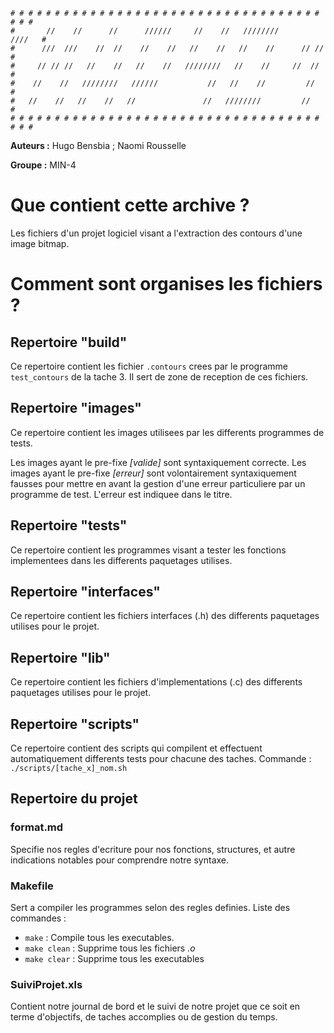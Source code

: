     # # # # # # # # # # # # # # # # # # # # # # # # # # # # # # # # # # # # # #
    #       //    //      //      //////     //    //   ////////       ////   #
    #      ///  ///    //  //    //    //   //    //   //    //      // //    #
    #     // // //   //    //   //    //   ////////   //    //     //  //     #
    #    //    //   ////////   //////           //   //    //         //      #
    #   //    //   //    //   //               //   ////////         //       #
    # # # # # # # # # # # # # # # # # # # # # # # # # # # # # # # # # # # # # #

**Auteurs :** Hugo Bensbia ; Naomi Rousselle

**Groupe :** MIN-4      

# Que contient cette archive ?

Les fichiers d'un projet logiciel visant a l'extraction des contours d'une image bitmap.

# Comment sont organises les fichiers ?

## Repertoire "build"

Ce repertoire contient les fichier `.contours` crees par le programme `test_contours` de la tache 3.
Il sert de zone de reception de ces fichiers.

## Repertoire "images"

Ce repertoire contient les images utilisees par les differents programmes de tests.

Les images ayant le pre-fixe *[valide]* sont syntaxiquement correcte.
Les images ayant le pre-fixe *[erreur]* sont volontairement syntaxiquement fausses pour mettre en avant la gestion d'une erreur particuliere par un programme de test. L'erreur est indiquee dans le titre.

## Repertoire "tests"

Ce repertoire contient les programmes visant a tester les fonctions implementees dans les differents paquetages utilises.

## Repertoire "interfaces"

Ce repertoire contient les fichiers interfaces (.h) des differents paquetages utilises pour le projet.

## Repertoire "lib"

Ce repertoire contient les fichiers d'implementations (.c) des differents paquetages utilises pour le projet.

## Repertoire "scripts"

Ce repertoire contient des scripts qui compilent et effectuent automatiquement differents tests pour chacune des taches.
Commande : `./scripts/[tache_x]_nom.sh`

## Repertoire du projet

### format.md

Specifie nos regles d'ecriture pour nos fonctions, structures, et autre indications notables pour comprendre notre syntaxe.

### Makefile

Sert a compiler les programmes selon des regles definies. 
Liste des commandes : 
- `make` : Compile tous les executables.
- `make clean` : Supprime tous les fichiers *.o*
- `make clear` : Supprime tous les executables

### SuiviProjet.xls

Contient notre journal de bord et le suivi de notre projet que ce soit en terme d'objectifs, de taches accomplies ou de gestion du temps.